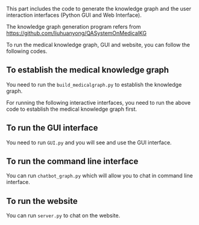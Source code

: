 This part includes the code to generate the knowledge graph and the user interaction interfaces (Python GUI and Web Interface).

The knowledge graph generation program refers from 
https://github.com/liuhuanyong/QASystemOnMedicalKG

To run the medical knowledge graph, GUI and website, you can follow the following codes.

## To establish the medical knowledge graph
You need to run the `build_medicalgraph.py` to establish the knowledge graph. 

For running the following interactive interfaces, you need to run the above code to establish the medical knowledge graph first.

## To run the GUI interface
You need to run `GUI.py` and you will see and use the GUI interface. 

## To run the command line interface
You can run `chatbot_graph.py` which will allow you to chat in command line interface. 

## To run the website
You can run `server.py` to chat on the website.
